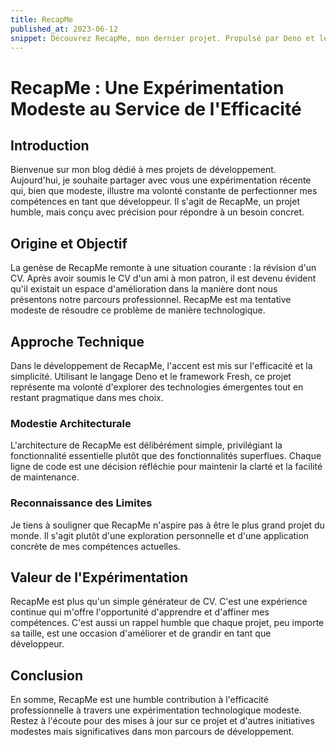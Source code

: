 ```yaml
---
title: RecapMe
published_at: 2023-06-12
snippet: Découvrez RecapMe, mon dernier projet. Propulsé par Deno et le framework Fresh, RecapMe offre une approche pragmatique la création de CV en ligne.
---
```


# RecapMe : Une Expérimentation Modeste au Service de l'Efficacité

## Introduction

Bienvenue sur mon blog dédié à mes projets de développement. Aujourd'hui, je souhaite partager avec vous une expérimentation récente qui, bien que modeste, illustre ma volonté constante de perfectionner mes compétences en tant que développeur. Il s'agit de RecapMe, un projet humble, mais conçu avec précision pour répondre à un besoin concret.

## Origine et Objectif

La genèse de RecapMe remonte à une situation courante : la révision d'un CV. Après avoir soumis le CV d'un ami à mon patron, il est devenu évident qu'il existait un espace d'amélioration dans la manière dont nous présentons notre parcours professionnel. RecapMe est ma tentative modeste de résoudre ce problème de manière technologique.

## Approche Technique

Dans le développement de RecapMe, l'accent est mis sur l'efficacité et la simplicité. Utilisant le langage Deno et le framework Fresh, ce projet représente ma volonté d'explorer des technologies émergentes tout en restant pragmatique dans mes choix.

### Modestie Architecturale

L'architecture de RecapMe est délibérément simple, privilégiant la fonctionnalité essentielle plutôt que des fonctionnalités superflues. Chaque ligne de code est une décision réfléchie pour maintenir la clarté et la facilité de maintenance.

### Reconnaissance des Limites

Je tiens à souligner que RecapMe n'aspire pas à être le plus grand projet du monde. Il s'agit plutôt d'une exploration personnelle et d'une application concrète de mes compétences actuelles.

## Valeur de l'Expérimentation

RecapMe est plus qu'un simple générateur de CV. C'est une expérience continue qui m'offre l'opportunité d'apprendre et d'affiner mes compétences. C'est aussi un rappel humble que chaque projet, peu importe sa taille, est une occasion d'améliorer et de grandir en tant que développeur.

## Conclusion

En somme, RecapMe est une humble contribution à l'efficacité professionnelle à travers une expérimentation technologique modeste. Restez à l'écoute pour des mises à jour sur ce projet et d'autres initiatives modestes mais significatives dans mon parcours de développement.
